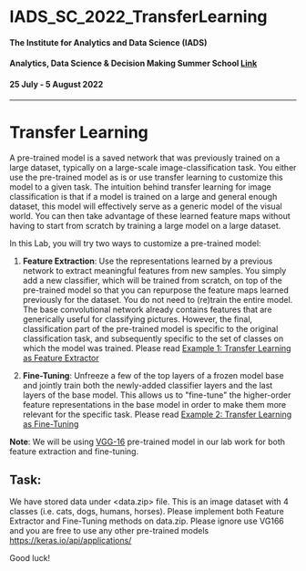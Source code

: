 # IADS_SC_2022_TransferLearning

#### The Institute for Analytics and Data Science (IADS) 
#### Analytics, Data Science & Decision Making Summer School [Link](https://www.iadssummerschool.com/)
#### 25 July - 5 August 2022

*** 

# Transfer Learning 

A pre-trained model is a saved network that was previously trained on a large dataset, typically on a large-scale image-classification task. You either use the pre-trained model as is or use transfer learning to customize this model to a given task. The intuition behind transfer learning for image classification is that if a model is trained on a large and general enough dataset, this model will effectively serve as a generic model of the visual world. You can then take advantage of these learned feature maps without having to start from scratch by training a large model on a large dataset.

In this Lab, you will try two ways to customize a pre-trained model:

1. **Feature Extraction**: Use the representations learned by a previous network to extract meaningful features from new samples. You simply add a new classifier, which will be trained from scratch, on top of the pre-trained model so that you can repurpose the feature maps learned previously for the dataset. You do not need to (re)train the entire model. The base convolutional network already contains features that are generically useful for classifying pictures. However, the final, classification part of the pre-trained model is specific to the original classification task, and subsequently specific to the set of classes on which the model was trained. Please read [Example 1: Transfer Learning as Feature Extractor](https://github.com/sagihaider/IADS_SC_2022_TransferLearning/blob/main/transfer_learning_FE.ipynb)

2. **Fine-Tuning**: Unfreeze a few of the top layers of a frozen model base and jointly train both the newly-added classifier layers and the last layers of the base model. This allows us to "fine-tune" the higher-order feature representations in the base model in order to make them more relevant for the specific task. Please read [Example 2: Transfer Learning as Fine-Tuning](https://github.com/sagihaider/IADS_SC_2022_TransferLearning/blob/main/Transfer_learning_FT.ipynb)

**Note**: We will be using [VGG-16](https://www.tensorflow.org/api_docs/python/tf/keras/applications/VGG16) pre-trained model in our lab work for both feature extraction and fine-tuning. 

## Task: 

We have stored data under <data.zip> file. This is an image dataset with 4 classes (i.e. cats, dogs, humans, horses). Please implement both Feature Extractor and Fine-Tuning methods on data.zip. Please ignore use VG166 and you are free to use any other pre-trained models https://keras.io/api/applications/

Good luck! 
